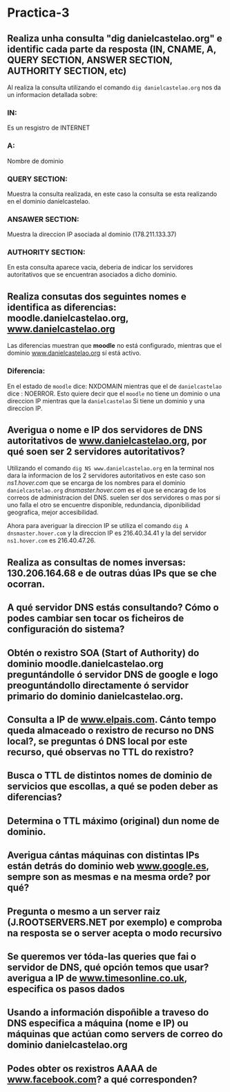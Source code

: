 # Practica-3

## Realiza unha consulta "dig danielcastelao.org" e identific cada parte da resposta (IN, CNAME, A, QUERY SECTION, ANSWER SECTION, AUTHORITY SECTION, etc)
 Al realiza la consulta utilizando el comando `dig danielcastelao.org` nos da un informacion detallada sobre:
 ### IN: 
 Es un resgistro de INTERNET
 ### A: 
 Nombre de dominio
 ### QUERY SECTION: 
 Muestra la consulta realizada, en este caso la consulta se esta realizando en el dominio danielcastelao.
 ### ANSAWER SECTION: 
 Muestra la direccion IP asociada al dominio (178.211.133.37)
 ### AUTHORITY SECTION:
 En esta consulta aparece vacia, deberia de indicar los servidores autoritativos que se encuentran asociados a dicho dominio.

## Realiza consutas dos seguintes nomes e identifica as diferencias: moodle.danielcastelao.org, www.danielcastelao.org  
Las diferencias muestran que **moodle** no está configurado, mientras que el dominio www.danielcastelao.org sí está activo.
### Diferencia:
En el estado de `moodle` dice: NXDOMAIN mientras que el de `danielcastelao` dice : NOERROR. Esto quiere decir que el `moodle` no tiene un dominio o una  direccion IP mientras que la `danielcastelao` Si tiene un dominio y una direccion IP.

## Averigua o nome e IP dos servidores de DNS autoritativos de www.danielcastelao.org, por qué soen ser 2 servidores autoritativos?
Utilizando el comando `dig NS www.danielcastelao.org` en la terminal nos dara la informacion de los 2 servidores autoritativos en este caso son *ns1.hover.com* que se encarga de los nombres para el dominio `danielcastelao.org` *dnsmaster.hover.com* es el que se encarag de los correos de administracion del DNS. suelen ser dos servidores o mas por si uno falla el otro se encuentre disponible, redundancia, diponibilidad geografica, mejor accesibilidad. 

Ahora para averiguar la direccion IP se utiliza el comando `dig A dnsmaster.hover.com` y la direccion IP es 216.40.34.41  y la del servidor `ns1.hover.com` es 216.40.47.26.

## Realiza as consultas de nomes inversas: 130.206.164.68 e de outras dúas IPs que se che ocorran.

## A qué servidor DNS estás consultando? Cómo o podes cambiar sen tocar os ficheiros de configuración do sistema?

## Obtén o rexistro SOA (Start of Authority) do dominio  moodle.danielcastelao.org preguntándolle ó servidor DNS de google e logo preoguntándollo directamente ó servidor primario do dominio danielcastelao.org. 

## Consulta a IP de www.elpais.com. Cánto tempo queda almaceado o rexistro de recurso no DNS local?, se preguntas ó DNS local por este recurso, qué observas no TTL do rexistro?

## Busca o TTL de distintos nomes de dominio de servicios que escollas, a qué se poden deber as diferencias?

## Determina o TTL máximo (original) dun nome de dominio.
    
## Averigua cántas máquinas con distintas IPs están detrás do dominio web www.google.es, sempre son as mesmas e na mesma orde? por qué?

## Pregunta o mesmo a un server raiz (J.ROOTSERVERS.NET por exemplo) e comproba na resposta se o server acepta o modo recursivo

## Se queremos ver tóda-las queries que fai o servidor de DNS, qué opción temos que usar? averigua a IP de www.timesonline.co.uk, especifica os pasos dados

## Usando a información dispoñible a traveso do DNS especifica a máquina (nome e IP) ou máquinas que actúan como servers de correo do dominio danielcastelao.org

## Podes obter os rexistros AAAA de www.facebook.com? a qué corresponden?
